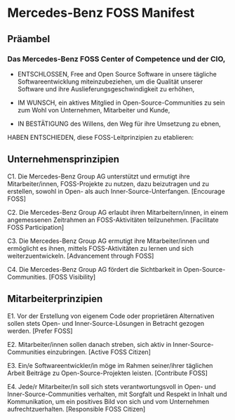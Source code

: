 # Mercedes-Benz FOSS Manifest #

## Präambel ##

### Das Mercedes-Benz FOSS Center of Competence und der CIO, ###

- ENTSCHLOSSEN, Free and Open Source Software in unsere tägliche Softwareentwicklung miteinzubeziehen, um die Qualität unserer Software und ihre Auslieferungsgeschwindigkeit zu erhöhen,

- IM WUNSCH, ein aktives Mitglied in Open-Source-Communities zu sein zum Wohl von Unternehmen, Mitarbeiter und Kunde,

- IN BESTÄTIGUNG des Willens, den Weg für ihre Umsetzung zu ebnen,

HABEN ENTSCHIEDEN, diese FOSS-Leitprinzipien zu etablieren:

## Unternehmensprinzipien ##

C1. Die Mercedes-Benz Group AG unterstützt und ermutigt ihre Mitarbeiter/innen, FOSS-Projekte zu nutzen, dazu beizutragen und zu erstellen, sowohl in Open- als auch Inner-Source-Unterfangen. [Encourage FOSS]

C2. Die Mercedes-Benz Group AG erlaubt ihren Mitarbeitern/innen, in einem angemessenen Zeitrahmen an FOSS-Aktivitäten teilzunehmen. [Facilitate FOSS Participation]

C3. Die Mercedes-Benz Group AG ermutigt ihre Mitarbeiter/innen und ermöglicht es ihnen, mittels FOSS-Aktivitäten zu lernen und sich weiterzuentwickeln. [Advancement through FOSS]

C4. Die Mercedes-Benz Group AG fördert die Sichtbarkeit in Open-Source-Communities. [FOSS Visibility]

## Mitarbeiterprinzipien ## 

E1. Vor der Erstellung von eigenem Code oder proprietären Alternativen sollen stets Open- und Inner-Source-Lösungen in Betracht gezogen werden. [Prefer FOSS]

E2. Mitarbeiter/innen sollen danach streben, sich aktiv in Inner-Source-Communities einzubringen. [Active FOSS Citizen]

E3. Ein/e Softwareentwickler/in möge im Rahmen seiner/ihrer täglichen Arbeit Beiträge zu Open-Source-Projekten leisten. [Contribute FOSS]

E4. Jede/r Mitarbeiter/in soll sich stets verantwortungsvoll in Open- und Inner-Source-Communities verhalten, mit Sorgfalt und Respekt in Inhalt und Kommunikation, um ein positives Bild von sich und vom Unternehmen aufrechtzuerhalten. [Responsible FOSS Citizen]

